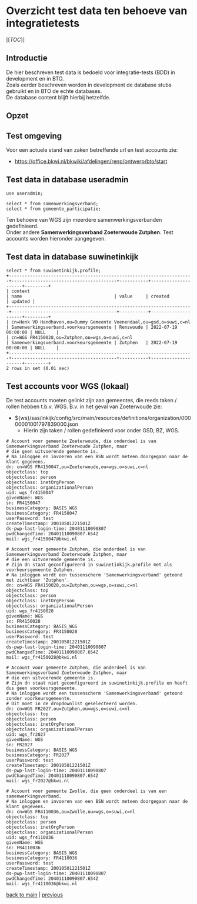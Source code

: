 # Overzicht test data ten behoeve van integratietests

[[_TOC_]]

## Introductie

De hier beschreven test data is bedoeld voor integratie-tests (BDD) in development en in BTO.  
Zoals eerder beschreven worden in development de database stubs gebruikt en in BTO de echte databases.  
De database content blijft hierbij hetzelfde.

## Opzet

## Test omgeving

Voor een actuele stand van zaken betreffende url en test accounts zie:  
- https://office.bkwi.nl/bkwiki/afdelingen/renp/ontwerp/bto/start

## Test data in database useradmin

```mysql
use useradmin;

select * from samenwerkingsverband;
select * from gemeente_participatie;

```

Ten behoeve van WGS zijn meerdere samenwerkingsverbanden gedefinieerd.  
Onder andere **Samenwerkingsverband Zoeterwoude Zutphen**. Test accounts worden hieronder aangegeven.

## Test data in database suwinetinkijk

```mysql
select * from suwinetinkijk.profile;
+----------------------------------------------------------------------+----------------------------------------+-----------+---------------------+---------+
| context                                                              | name                                   | value     | created             | updated |
+----------------------------------------------------------------------+----------------------------------------+-----------+---------------------+---------+
| cn=Henk VD Handhaven,ou=Dummy Gemeente Veenendaal,ou=gsd,o=suwi,c=nl | Samenwerkingsverband.voorkeursgemeente | Renswoude | 2022-07-19 00:00:00 | NULL    |
| cn=WGS FR4150028,ou=Zutphen,ou=wgs,o=suwi,c=nl                       | Samenwerkingsverband.voorkeursgemeente | Zutphen   | 2022-07-19 00:00:00 | NULL    |
+----------------------------------------------------------------------+----------------------------------------+-----------+---------------------+---------+
2 rows in set (0.01 sec)

```

## Test accounts voor WGS (lokaal)

De test accounts moeten gelinkt zijn aan gemeentes, die reeds taken / rollen hebben t.b.v. WGS.
B.v. in het geval van Zoeterwoude zie:  
- ${ws}/sas/inkijk/config/src/main/resources/definitions/organization/00000001001797839000.json
  - Hierin zijn taken / rollen gedefinieerd voor onder GSD, BZ, WGS.



```shell
# Account voor gemeente Zoeterwoude, die onderdeel is van Samenwerkingsverband Zoeterwoude Zutphen, maar
# die geen uitvoerende gemeente is.
# Na inloggen en invoeren van een BSN wordt meteen doorgegaan naar de klant gegevens.
dn: cn=WGS FR4150047,ou=Zoeterwoude,ou=wgs,o=suwi,c=nl
objectclass: top
objectclass: person
objectclass: inetOrgPerson
objectclass: organizationalPerson
uid: wgs_fr4150047
givenName: WGS
sn: FR4150047
businessCategory: BASIS_WGS
businessCategory: FR4150047
userPassword: test
createTimestamp: 20010501221501Z
ds-pwp-last-login-time: 20401110090807
pwdChangedTime: 20401110090807.654Z
mail: wgs_fr4150047@bkwi.nl

# Account voor gemeente Zutphen, die onderdeel is van Samenwerkingsverband Zoeterwoude Zutphen, maar
# die een uitvoerende gemeente is.
# Zijn dn staat geconfigureerd in suwinetinkijk.profile met als voorkeursgemeente Zutphen.
# Na inloggen wordt een tussenscherm 'Samenwerkingsverband' getoond met zichtbaar 'Zutphen'.
dn: cn=WGS FR4150028,ou=Zutphen,ou=wgs,o=suwi,c=nl
objectclass: top
objectclass: person
objectclass: inetOrgPerson
objectclass: organizationalPerson
uid: wgs_fr4150028
givenName: WGS
sn: FR4150028
businessCategory: BASIS_WGS
businessCategory: FR4150028
userPassword: test
createTimestamp: 20010501221501Z
ds-pwp-last-login-time: 20401110090807
pwdChangedTime: 20401110090807.654Z
mail: wgs_fr4150028@bkwi.nl

# Account voor gemeente Zutphen, die onderdeel is van Samenwerkingsverband Zoeterwoude Zutphen, maar
# die een uitvoerende gemeente is.
# Zijn dn staat niet geconfigureerd in suwinetinkijk.profile en heeft dus geen voorkeursgemeente.
# Na inloggen wordt een tussenscherm 'Samenwerkingsverband' getoond zonder voorkeursgemeente. 
# Dit moet in de dropdownlist geselecteerd worden.
dn: cn=WGS FR2027,ou=Zutphen,ou=wgs,o=suwi,c=nl
objectclass: top
objectclass: person
objectclass: inetOrgPerson
objectclass: organizationalPerson
uid: wgs_fr2027
givenName: WGS
sn: FR2027
businessCategory: BASIS_WGS
businessCategory: FR2027
userPassword: test
createTimestamp: 20010501221501Z
ds-pwp-last-login-time: 20401110090807
pwdChangedTime: 20401110090807.654Z
mail: wgs_fr2027@bkwi.nl

# Account voor gemeente Zwolle, die geen onderdeel is van een samenwerkingsverband.
# Na inloggen en invoeren van een BSN wordt meteen doorgegaan naar de klant gegevens.
dn: cn=WGS FR4110036,ou=Zwolle,ou=wgs,o=suwi,c=nl
objectclass: top
objectclass: person
objectclass: inetOrgPerson
objectclass: organizationalPerson
uid: wgs_fr4110036
givenName: WGS
sn: FR4110036
businessCategory: BASIS_WGS
businessCategory: FR4110036
userPassword: test
createTimestamp: 20010501221501Z
ds-pwp-last-login-time: 20401110090807
pwdChangedTime: 20401110090807.654Z
mail: wgs_fr4110036@bkwi.nl
```

[back to main](../README.md) |
[previous](./11_Overzicht_gitlab_k8s_omgeving.md)